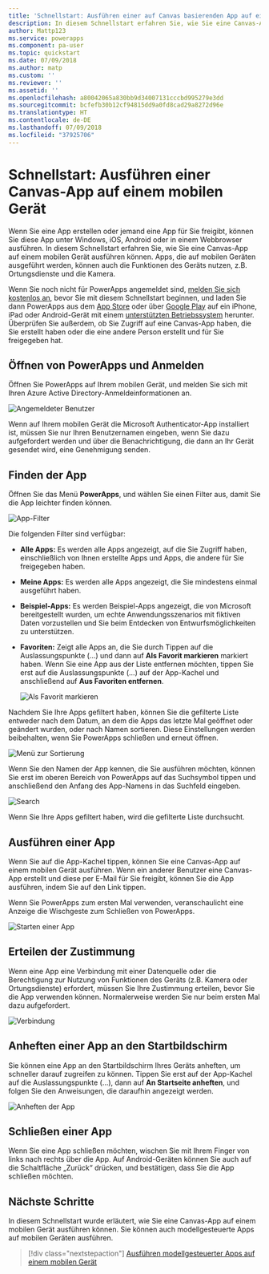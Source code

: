 ```yaml
---
title: 'Schnellstart: Ausführen einer auf Canvas basierenden App auf einem mobilen Gerät | Microsoft-Dokumentation'
description: In diesem Schnellstart erfahren Sie, wie Sie eine Canvas-App auf einem mobilen Gerät ausführen können.
author: Mattp123
ms.service: powerapps
ms.component: pa-user
ms.topic: quickstart
ms.date: 07/09/2018
ms.author: matp
ms.custom: ''
ms.reviewer: ''
ms.assetid: ''
ms.openlocfilehash: a80042065a830bb9d34007131cccbd995279e3dd
ms.sourcegitcommit: bcfefb30b12cf94815dd9a0fd8cad29a8272d96e
ms.translationtype: HT
ms.contentlocale: de-DE
ms.lasthandoff: 07/09/2018
ms.locfileid: "37925706"
---
```

# <a name="quickstart-run-a-canvas-app-on-a-mobile-device"></a>Schnellstart: Ausführen einer Canvas-App auf einem mobilen Gerät
Wenn Sie eine App erstellen oder jemand eine App für Sie freigibt, können Sie diese App unter Windows, iOS, Android oder in einem Webbrowser ausführen. In diesem Schnellstart erfahren Sie, wie Sie eine Canvas-App auf einem mobilen Gerät ausführen können. Apps, die auf mobilen Geräten ausgeführt werden, können auch die Funktionen des Geräts nutzen, z.B. Ortungsdienste und die Kamera.

Wenn Sie noch nicht für PowerApps angemeldet sind, [melden Sie sich kostenlos an](https://web.powerapps.com/signup?redirect=marketing&email=), bevor Sie mit diesem Schnellstart beginnen, und laden Sie dann PowerApps aus dem [App Store](https://itunes.apple.com/app/powerapps/id1047318566?mt=8) oder über [Google Play](https://play.google.com/store/apps/details?id=com.microsoft.msapps) auf ein iPhone, iPad oder Android-Gerät mit einem [unterstützten Betriebssystem](../maker/canvas-apps/limits-and-config.md) herunter. Überprüfen Sie außerdem, ob Sie Zugriff auf eine Canvas-App haben, die Sie erstellt haben oder die eine andere Person erstellt und für Sie freigegeben hat.

## <a name="open-powerapps-and-sign-in"></a>Öffnen von PowerApps und Anmelden
Öffnen Sie PowerApps auf Ihrem mobilen Gerät, und melden Sie sich mit Ihren Azure Active Directory-Anmeldeinformationen an.

![Angemeldeter Benutzer](./media/run-app-client/run-client-login.png)

Wenn auf Ihrem mobilen Gerät die Microsoft Authenticator-App installiert ist, müssen Sie nur Ihren Benutzernamen eingeben, wenn Sie dazu aufgefordert werden und über die Benachrichtigung, die dann an Ihr Gerät gesendet wird, eine Genehmigung senden.

## <a name="find-the-app"></a>Finden der App
Öffnen Sie das Menü **PowerApps**, und wählen Sie einen Filter aus, damit Sie die App leichter finden können.

![App-Filter](./media/run-app-client/filter-menu.png)

Die folgenden Filter sind verfügbar:

* **Alle Apps:** Es werden alle Apps angezeigt, auf die Sie Zugriff haben, einschließlich von Ihnen erstellte Apps und Apps, die andere für Sie freigegeben haben.

* **Meine Apps:** Es werden alle Apps angezeigt, die Sie mindestens einmal ausgeführt haben.

* **Beispiel-Apps:** Es werden Beispiel-Apps angezeigt, die von Microsoft bereitgestellt wurden, um echte Anwendungsszenarios mit fiktiven Daten vorzustellen und Sie beim Entdecken von Entwurfsmöglichkeiten zu unterstützen.

* **Favoriten:** Zeigt alle Apps an, die Sie durch Tippen auf die Auslassungspunkte (...) und dann auf **Als Favorit markieren** markiert haben. Wenn Sie eine App aus der Liste entfernen möchten, tippen Sie erst auf die Auslassungspunkte (...) auf der App-Kachel und anschließend auf **Aus Favoriten entfernen**.

    ![Als Favorit markieren](./media/run-app-client/favorite.png)

Nachdem Sie Ihre Apps gefiltert haben, können Sie die gefilterte Liste entweder nach dem Datum, an dem die Apps das letzte Mal geöffnet oder geändert wurden, oder nach Namen sortieren. Diese Einstellungen werden beibehalten, wenn Sie PowerApps schließen und erneut öffnen.

![Menü zur Sortierung](./media/run-app-client/sort-menu.png)

Wenn Sie den Namen der App kennen, die Sie ausführen möchten, können Sie erst im oberen Bereich von PowerApps auf das Suchsymbol tippen und anschließend den Anfang des App-Namens in das Suchfeld eingeben.

![Search](./media/run-app-client/search.png)

Wenn Sie Ihre Apps gefiltert haben, wird die gefilterte Liste durchsucht.

## <a name="run-an-app"></a>Ausführen einer App
Wenn Sie auf die App-Kachel tippen, können Sie eine Canvas-App auf einem mobilen Gerät ausführen. Wenn ein anderer Benutzer eine Canvas-App erstellt und diese per E-Mail für Sie freigibt, können Sie die App ausführen, indem Sie auf den Link tippen.

Wenn Sie PowerApps zum ersten Mal verwenden, veranschaulicht eine Anzeige die Wischgeste zum Schließen von PowerApps.

![Starten einer App](./media/run-app-client/run-client-app.png)

## <a name="give-consent"></a>Erteilen der Zustimmung
Wenn eine App eine Verbindung mit einer Datenquelle oder die Berechtigung zur Nutzung von Funktionen des Geräts (z.B. Kamera oder Ortungsdienste) erfordert, müssen Sie Ihre Zustimmung erteilen, bevor Sie die App verwenden können. Normalerweise werden Sie nur beim ersten Mal dazu aufgefordert.

![Verbindung](./media/run-app-client/app-connection.png)

## <a name="pin-an-app-to-the-home-screen"></a>Anheften einer App an den Startbildschirm
Sie können eine App an den Startbildschirm Ihres Geräts anheften, um schneller darauf zugreifen zu können. Tippen Sie erst auf der App-Kachel auf die Auslassungspunkte (...), dann auf **An Startseite anheften**, und folgen Sie den Anweisungen, die daraufhin angezeigt werden.

![Anheften der App](./media/run-app-client/run-client-pin.png)

## <a name="close-an-app"></a>Schließen einer App
Wenn Sie eine App schließen möchten, wischen Sie mit Ihrem Finger von links nach rechts über die App. Auf Android-Geräten können Sie auch auf die Schaltfläche „Zurück“ drücken, und bestätigen, dass Sie die App schließen möchten.

## <a name="next-steps"></a>Nächste Schritte
In diesem Schnellstart wurde erläutert, wie Sie eine Canvas-App auf einem mobilen Gerät ausführen können. Sie können auch modellgesteuerte Apps auf mobilen Geräten ausführen.

> [!div class="nextstepaction"]
> [Ausführen modellgesteuerter Apps auf einem mobilen Gerät](run-app-client-model-driven.md)
